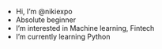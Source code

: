 - Hi, I’m @nikiexpo
- Absolute beginner 
-  I’m interested in Machine learning, Fintech
-  I’m currently learning Python

<!---
nikiexpo/nikiexpo is a ✨ special ✨ repository because its `README.md` (this file) appears on your GitHub profile.
You can click the Preview link to take a look at your changes.
--->

